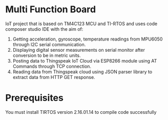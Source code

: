 # Multi Function Board
IoT project that is based on TM4C123 MCU and TI-RTOS and uses code composer studio IDE with the aim of:
1) Getting acceleration, gyroscope, temperature readings from MPU6050 through I2C serial communication.
2) Displaying digital sensor measurements on serial monitor after conversion to be in metric units.
3) Posting data to Thingspeak IoT Cloud via ESP8266 module using AT Commands through TCP connection.
4) Reading data from Thingspeak cloud using JSON parser library to extract data from HTTP GET response.

Prerequisites 
=============
You must install TIRTOS version 2.16.01.14 to compile code successfully
